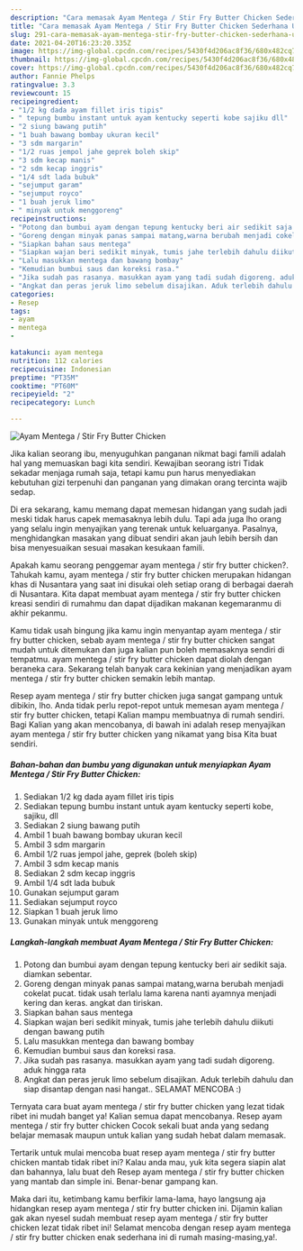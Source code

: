 ```yaml
---
description: "Cara memasak Ayam Mentega / Stir Fry Butter Chicken Sederhana Untuk Jualan"
title: "Cara memasak Ayam Mentega / Stir Fry Butter Chicken Sederhana Untuk Jualan"
slug: 291-cara-memasak-ayam-mentega-stir-fry-butter-chicken-sederhana-untuk-jualan
date: 2021-04-20T16:23:20.335Z
image: https://img-global.cpcdn.com/recipes/5430f4d206ac8f36/680x482cq70/ayam-mentega-stir-fry-butter-chicken-foto-resep-utama.jpg
thumbnail: https://img-global.cpcdn.com/recipes/5430f4d206ac8f36/680x482cq70/ayam-mentega-stir-fry-butter-chicken-foto-resep-utama.jpg
cover: https://img-global.cpcdn.com/recipes/5430f4d206ac8f36/680x482cq70/ayam-mentega-stir-fry-butter-chicken-foto-resep-utama.jpg
author: Fannie Phelps
ratingvalue: 3.3
reviewcount: 15
recipeingredient:
- "1/2 kg dada ayam fillet iris tipis"
- " tepung bumbu instant untuk ayam kentucky seperti kobe sajiku dll"
- "2 siung bawang putih"
- "1 buah bawang bombay ukuran kecil"
- "3 sdm margarin"
- "1/2 ruas jempol jahe geprek boleh skip"
- "3 sdm kecap manis"
- "2 sdm kecap inggris"
- "1/4 sdt lada bubuk"
- "sejumput garam"
- "sejumput royco"
- "1 buah jeruk limo"
- " minyak untuk menggoreng"
recipeinstructions:
- "Potong dan bumbui ayam dengan tepung kentucky beri air sedikit saja. diamkan sebentar."
- "Goreng dengan minyak panas sampai matang,warna berubah menjadi cokelat pucat. tidak usah terlalu lama karena nanti ayamnya menjadi kering dan keras. angkat dan tiriskan."
- "Siapkan bahan saus mentega"
- "Siapkan wajan beri sedikit minyak, tumis jahe terlebih dahulu diikuti dengan bawang putih"
- "Lalu masukkan mentega dan bawang bombay"
- "Kemudian bumbui saus dan koreksi rasa."
- "Jika sudah pas rasanya. masukkan ayam yang tadi sudah digoreng. aduk hingga rata"
- "Angkat dan peras jeruk limo sebelum disajikan. Aduk terlebih dahulu dan siap disantap dengan nasi hangat.. SELAMAT MENCOBA :)"
categories:
- Resep
tags:
- ayam
- mentega
- 

katakunci: ayam mentega  
nutrition: 112 calories
recipecuisine: Indonesian
preptime: "PT35M"
cooktime: "PT60M"
recipeyield: "2"
recipecategory: Lunch

---
```



![Ayam Mentega / Stir Fry Butter Chicken](https://img-global.cpcdn.com/recipes/5430f4d206ac8f36/680x482cq70/ayam-mentega-stir-fry-butter-chicken-foto-resep-utama.jpg)

Jika kalian seorang ibu, menyuguhkan panganan nikmat bagi famili adalah hal yang memuaskan bagi kita sendiri. Kewajiban seorang istri Tidak sekadar menjaga rumah saja, tetapi kamu pun harus menyediakan kebutuhan gizi terpenuhi dan panganan yang dimakan orang tercinta wajib sedap.

Di era  sekarang, kamu memang dapat memesan hidangan yang sudah jadi meski tidak harus capek memasaknya lebih dulu. Tapi ada juga lho orang yang selalu ingin menyajikan yang terenak untuk keluarganya. Pasalnya, menghidangkan masakan yang dibuat sendiri akan jauh lebih bersih dan bisa menyesuaikan sesuai masakan kesukaan famili. 



Apakah kamu seorang penggemar ayam mentega / stir fry butter chicken?. Tahukah kamu, ayam mentega / stir fry butter chicken merupakan hidangan khas di Nusantara yang saat ini disukai oleh setiap orang di berbagai daerah di Nusantara. Kita dapat membuat ayam mentega / stir fry butter chicken kreasi sendiri di rumahmu dan dapat dijadikan makanan kegemaranmu di akhir pekanmu.

Kamu tidak usah bingung jika kamu ingin menyantap ayam mentega / stir fry butter chicken, sebab ayam mentega / stir fry butter chicken sangat mudah untuk ditemukan dan juga kalian pun boleh memasaknya sendiri di tempatmu. ayam mentega / stir fry butter chicken dapat diolah dengan beraneka cara. Sekarang telah banyak cara kekinian yang menjadikan ayam mentega / stir fry butter chicken semakin lebih mantap.

Resep ayam mentega / stir fry butter chicken juga sangat gampang untuk dibikin, lho. Anda tidak perlu repot-repot untuk memesan ayam mentega / stir fry butter chicken, tetapi Kalian mampu membuatnya di rumah sendiri. Bagi Kalian yang akan mencobanya, di bawah ini adalah resep menyajikan ayam mentega / stir fry butter chicken yang nikamat yang bisa Kita buat sendiri.

<!--inarticleads1-->

##### Bahan-bahan dan bumbu yang digunakan untuk menyiapkan Ayam Mentega / Stir Fry Butter Chicken:

1. Sediakan 1/2 kg dada ayam fillet iris tipis
1. Sediakan  tepung bumbu instant untuk ayam kentucky seperti kobe, sajiku, dll
1. Sediakan 2 siung bawang putih
1. Ambil 1 buah bawang bombay ukuran kecil
1. Ambil 3 sdm margarin
1. Ambil 1/2 ruas jempol jahe, geprek (boleh skip)
1. Ambil 3 sdm kecap manis
1. Sediakan 2 sdm kecap inggris
1. Ambil 1/4 sdt lada bubuk
1. Gunakan sejumput garam
1. Sediakan sejumput royco
1. Siapkan 1 buah jeruk limo
1. Gunakan  minyak untuk menggoreng




<!--inarticleads2-->

##### Langkah-langkah membuat Ayam Mentega / Stir Fry Butter Chicken:

1. Potong dan bumbui ayam dengan tepung kentucky beri air sedikit saja. diamkan sebentar.
1. Goreng dengan minyak panas sampai matang,warna berubah menjadi cokelat pucat. tidak usah terlalu lama karena nanti ayamnya menjadi kering dan keras. angkat dan tiriskan.
1. Siapkan bahan saus mentega
1. Siapkan wajan beri sedikit minyak, tumis jahe terlebih dahulu diikuti dengan bawang putih
1. Lalu masukkan mentega dan bawang bombay
1. Kemudian bumbui saus dan koreksi rasa.
1. Jika sudah pas rasanya. masukkan ayam yang tadi sudah digoreng. aduk hingga rata
1. Angkat dan peras jeruk limo sebelum disajikan. Aduk terlebih dahulu dan siap disantap dengan nasi hangat.. SELAMAT MENCOBA :)




Ternyata cara buat ayam mentega / stir fry butter chicken yang lezat tidak ribet ini mudah banget ya! Kalian semua dapat mencobanya. Resep ayam mentega / stir fry butter chicken Cocok sekali buat anda yang sedang belajar memasak maupun untuk kalian yang sudah hebat dalam memasak.

Tertarik untuk mulai mencoba buat resep ayam mentega / stir fry butter chicken mantab tidak ribet ini? Kalau anda mau, yuk kita segera siapin alat dan bahannya, lalu buat deh Resep ayam mentega / stir fry butter chicken yang mantab dan simple ini. Benar-benar gampang kan. 

Maka dari itu, ketimbang kamu berfikir lama-lama, hayo langsung aja hidangkan resep ayam mentega / stir fry butter chicken ini. Dijamin kalian gak akan nyesel sudah membuat resep ayam mentega / stir fry butter chicken lezat tidak ribet ini! Selamat mencoba dengan resep ayam mentega / stir fry butter chicken enak sederhana ini di rumah masing-masing,ya!.


